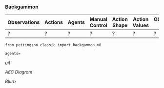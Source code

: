 ### Backgammon

| Observations | Actions | Agents | Manual Control | Action Shape | Action Values | Observation Shape | Observation Values | Num States |
|--------------|----------|---------|----------------|--------------|---------------|-------------------|--------------------|------------|
| ?            | ?       | ?      | ?              | ?            | ?             | ?                 | ?                  | ?          |

`from pettingzoo.classic import backgammon_v0`

`agents= `

*gif*

*AEC Diagram*

*Blurb*
